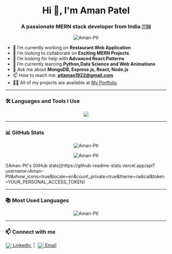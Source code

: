 <h1 align="center">Hi 👋, I'm Aman Patel</h1>
<h3 align="center">A passionate MERN stack developer from India 🇮🇳</h3>

<p align="center">
  <img src="https://komarev.com/ghpvc/?username=Aman-Ptl&label=Profile%20views&color=0e75b6&style=flat" alt="Aman-Ptl" />
</p>

- 🔭 I’m currently working on **Restaurant Web Application**  
- 👯 I’m looking to collaborate on **Exciting MERN Projects**  
- 🤝 I’m looking for help with **Advanced React Patterns**  
- 🌱 I’m currently learning **Python,Data Science and Web Animations**  
- 💬 Ask me about **MongoDB, Express.js, React, Node.js**  
- 📫 How to reach me: **ptlaman1922@gmail.com**  
- 👨‍💻 All of my projects are available at [My Portfolio](https://react-portfolio-delta-woad.vercel.app)  

---

### 🛠️ Languages and Tools I Use

<p align="center">
  <img src="https://skillicons.dev/icons?i=html,css,js,react,nodejs,express,mongodb,python,cpp,tailwind,vite,git,github,postman" />
</p>

---

### 📊 GitHub Stats

<p align="center">
  <img src="https://github-readme-stats.vercel.app/api?username=Aman-Ptl&show_icons=true&locale=en" alt="Aman-Ptl" />
</p>

<p align="center">
  <img src="https://github-readme-streak-stats.herokuapp.com/?user=Aman-Ptl" alt="Aman-Ptl" />
</p>
![Aman-Ptl's GitHub stats](https://github-readme-stats.vercel.app/api?username=Aman-Ptl&show_icons=true&locale=en&count_private=true&theme=radical&token=YOUR_PERSONAL_ACCESS_TOKEN)

---

### 📚 Most Used Languages

<p align="center">
  <img src="https://github-readme-stats.vercel.app/api/top-langs/?username=Aman-Ptl&layout=compact&langs_count=8&theme=default" alt="Aman-Ptl" />
</p>

---

### 📫 Connect with me

<p align="left">
  <a href="https://www.linkedin.com/in/amanpateljnv/" target="_blank">
    <img align="center" src="https://cdn.jsdelivr.net/npm/simple-icons@v3/icons/linkedin.svg" alt="linkedin" height="20" width="20" />
    LinkedIn
  </a>
  &nbsp;|&nbsp;
  <a href="mailto:ptlaman1922@gmail.com">
    <img align="center" src="https://cdn.jsdelivr.net/npm/simple-icons@v3/icons/gmail.svg" alt="gmail" height="20" width="20" />
    Email
  </a>
</p>
